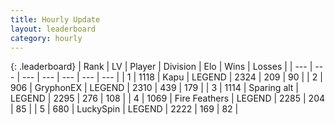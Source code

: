 ```yaml
---
title: Hourly Update
layout: leaderboard
category: hourly
---
```


{: .leaderboard}
| Rank | LV | Player | Division | Elo | Wins | Losses |
| --- | --- | --- | --- | --- | --- | --- |
| <span data-change="0">1</span> | 1118 | <span title="ID: 204953">Kapu</span> | LEGEND | <span data-change="0">2324</span> | <span data-change="0">209</span> | <span data-change="0">90</span> |
| <span data-change="0">2</span> | 906 | <span title="ID: 315148">GryphonEX</span> | LEGEND | <span data-change="0">2310</span> | <span data-change="0">439</span> | <span data-change="0">179</span> |
| <span data-change="0">3</span> | 1114 | <span title="ID: 203132">Sparing alt</span> | LEGEND | <span data-change="0">2295</span> | <span data-change="0">276</span> | <span data-change="0">108</span> |
| <span data-change="0">4</span> | 1069 | <span title="ID: 357425">Fire Feathers</span> | LEGEND | <span data-change="8">2285</span> | <span data-change="1">204</span> | <span data-change="0">85</span> |
| <span data-change="0">5</span> | 680 | <span title="ID: 498412">LuckySpin</span> | LEGEND | <span data-change="0">2222</span> | <span data-change="0">169</span> | <span data-change="0">82</span> |